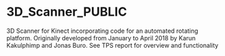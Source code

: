 # 3D_Scanner_PUBLIC
3D Scanner for Kinect incorporating code for an automated rotating platform.
Originally developed from January to April 2018 by Karun Kakulphimp and Jonas Buro.
See TPS report for overview and functionality
